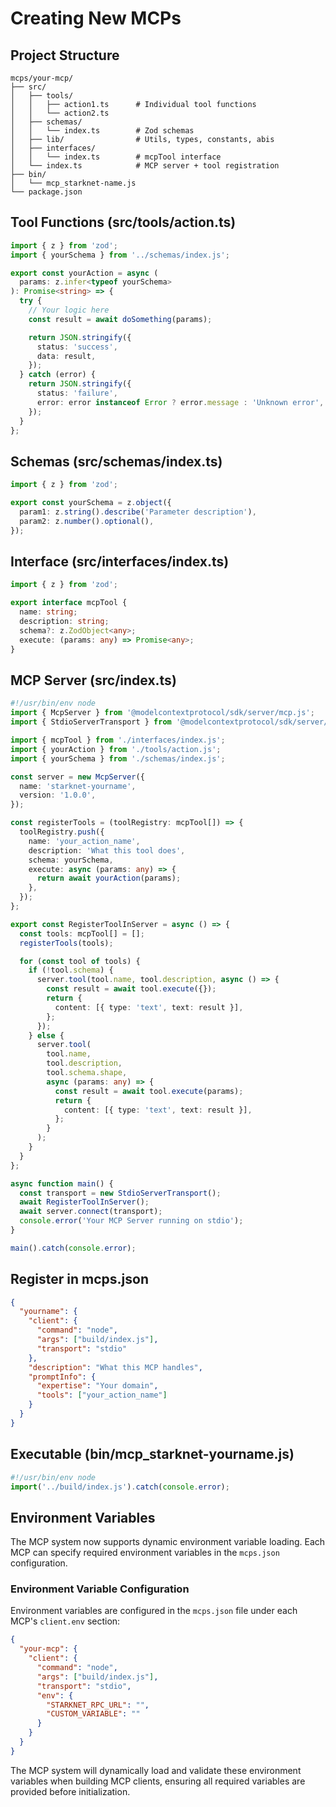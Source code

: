 # Creating New MCPs

## Project Structure

```
mcps/your-mcp/
├── src/
│   ├── tools/
│   │   ├── action1.ts      # Individual tool functions
│   │   └── action2.ts
│   ├── schemas/
│   │   └── index.ts        # Zod schemas
│   ├── lib/                # Utils, types, constants, abis
│   ├── interfaces/
│   │   └── index.ts        # mcpTool interface
│   └── index.ts            # MCP server + tool registration
├── bin/
│   └── mcp_starknet-name.js
└── package.json
```

## Tool Functions (src/tools/action.ts)

```typescript
import { z } from 'zod';
import { yourSchema } from '../schemas/index.js';

export const yourAction = async (
  params: z.infer<typeof yourSchema>
): Promise<string> => {
  try {
    // Your logic here
    const result = await doSomething(params);

    return JSON.stringify({
      status: 'success',
      data: result,
    });
  } catch (error) {
    return JSON.stringify({
      status: 'failure',
      error: error instanceof Error ? error.message : 'Unknown error',
    });
  }
};
```

## Schemas (src/schemas/index.ts)

```typescript
import { z } from 'zod';

export const yourSchema = z.object({
  param1: z.string().describe('Parameter description'),
  param2: z.number().optional(),
});
```

## Interface (src/interfaces/index.ts)

```typescript
import { z } from 'zod';

export interface mcpTool {
  name: string;
  description: string;
  schema?: z.ZodObject<any>;
  execute: (params: any) => Promise<any>;
}
```

## MCP Server (src/index.ts)

```typescript
#!/usr/bin/env node
import { McpServer } from '@modelcontextprotocol/sdk/server/mcp.js';
import { StdioServerTransport } from '@modelcontextprotocol/sdk/server/stdio.js';

import { mcpTool } from './interfaces/index.js';
import { yourAction } from './tools/action.js';
import { yourSchema } from './schemas/index.js';

const server = new McpServer({
  name: 'starknet-yourname',
  version: '1.0.0',
});

const registerTools = (toolRegistry: mcpTool[]) => {
  toolRegistry.push({
    name: 'your_action_name',
    description: 'What this tool does',
    schema: yourSchema,
    execute: async (params: any) => {
      return await yourAction(params);
    },
  });
};

export const RegisterToolInServer = async () => {
  const tools: mcpTool[] = [];
  registerTools(tools);

  for (const tool of tools) {
    if (!tool.schema) {
      server.tool(tool.name, tool.description, async () => {
        const result = await tool.execute({});
        return {
          content: [{ type: 'text', text: result }],
        };
      });
    } else {
      server.tool(
        tool.name,
        tool.description,
        tool.schema.shape,
        async (params: any) => {
          const result = await tool.execute(params);
          return {
            content: [{ type: 'text', text: result }],
          };
        }
      );
    }
  }
};

async function main() {
  const transport = new StdioServerTransport();
  await RegisterToolInServer();
  await server.connect(transport);
  console.error('Your MCP Server running on stdio');
}

main().catch(console.error);
```

## Register in mcps.json

```json
{
  "yourname": {
    "client": {
      "command": "node",
      "args": ["build/index.js"],
      "transport": "stdio"
    },
    "description": "What this MCP handles",
    "promptInfo": {
      "expertise": "Your domain",
      "tools": ["your_action_name"]
    }
  }
}
```

## Executable (bin/mcp_starknet-yourname.js)

```javascript
#!/usr/bin/env node
import('../build/index.js').catch(console.error);
```

## Environment Variables

The MCP system now supports dynamic environment variable loading. Each MCP can specify required environment variables in the `mcps.json` configuration.

### Environment Variable Configuration

Environment variables are configured in the `mcps.json` file under each MCP's `client.env` section:

```json
{
  "your-mcp": {
    "client": {
      "command": "node",
      "args": ["build/index.js"],
      "transport": "stdio",
      "env": {
        "STARKNET_RPC_URL": "",
        "CUSTOM_VARIABLE": ""
      }
    }
  }
}
```

The MCP system will dynamically load and validate these environment variables when building MCP clients, ensuring all required variables are provided before initialization.
